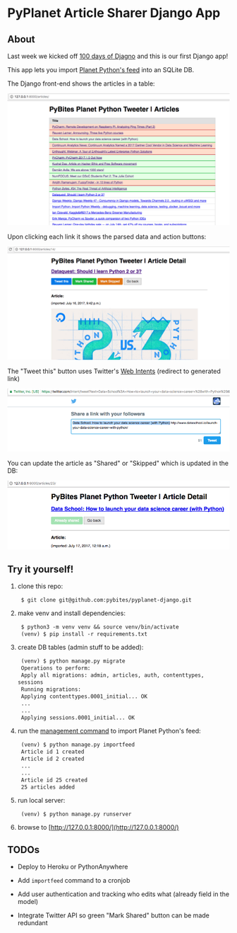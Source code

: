 # PyPlanet Article Sharer Django App

## About

Last week we kicked off [100 days of Djagno](https://pybit.es/special-100days-of-code.html) and this is our first Django app!

This app lets you import [Planet Python's feed](http://planetpython.org) into an SQLite DB. 

The Django front-end shows the articles in a table:

![article home](assets/article-home.png)

Upon clicking each link it shows the parsed data and action buttons:

![article detail](assets/article-detail.png)

The "Tweet this" button uses Twitter's [Web Intents](https://dev.twitter.com/web/intents) (redirect to generated link) 

![twitter-intent](assets/twitter-intent.png)

You can update the article as "Shared" or "Skipped" which is updated in the DB:

![save state](assets/save-state.png)

## Try it yourself!

1. clone this repo:

		$ git clone git@github.com:pybites/pyplanet-django.git


2. make venv and install dependencies:

		$ python3 -m venv venv && source venv/bin/activate
		(venv) $ pip install -r requirements.txt

3. create DB tables (admin stuff to be added):

		(venv) $ python manage.py migrate
		Operations to perform:
		Apply all migrations: admin, articles, auth, contenttypes, sessions
		Running migrations:
		Applying contenttypes.0001_initial... OK
		...
		...
		Applying sessions.0001_initial... OK

4. run the [management command](https://docs.djangoproject.com/en/dev/howto/custom-management-commands/) to import Planet Python's feed:

		(venv) $ python manage.py importfeed
		Article id 1 created
		Article id 2 created
		...
		...
		Article id 25 created
		25 articles added

5. run local server: 

		(venv) $ python manage.py runserver

6. browse to [http://127.0.0.1:8000/](http://127.0.0.1:8000/)

## TODOs

* Deploy to Heroku or PythonAnywhere

* Add `importfeed` command to a cronjob

* Add user authentication and tracking who edits what (already field in the model)

* Integrate Twitter API so green "Mark Shared" button can be made redundant
